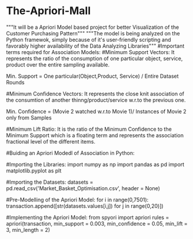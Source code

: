 # The-Apriori-Mall
"""It will be a Apriori Model based project for better Visualization of the Customer Purchasing Pattern"""
"""The model is being analyzed on the Python framewok, simply because of it's user-friendly scripting and favorably higher availability of the Data Analyzing Libraries"""
#Important terms required for Association Models:
#Minimum Support Vectors:
 It represents the ratio of the consumption of one particular object, service, product over the entire sampling available.
 
 Min. Support  = One particular(Object,Product, Service) / Entire Dataset Rounds
 
 #Minimum Confidence Vectors:
 It represents the close knit association of the consumtion of another thinng/product/service w.r.to the previous one.
  
 Min. Confidence = (Movie 2 watched w.r.to Movie 1)/ Instances of Movie 2 only from Samples

#Minimum Lift Ratio:
 It is the ratio of the Minimum Confidence to the Minimum Support which is a floating term and represents the association fractional level of the different items.
 
 #Buiding an Apriori Modedl of Association in Python:
 
 #Importing the Libraries:
 import numpy as np
 import pandas as pd
 import matplotlib.pyplot as plt
 
 #Importing the Datasets:
 datasets = pd.read_csv('Market_Basket_Optimisation.csv', header = None)
 
 #Pre-Modelling of the Apriori Model:
 for i in range(0,7501):
     transaction.append([str(datasets.values[i,j]) for j in range(0,20)])
    
 #Implementing the Apriori Model:
 from spyori import apriori
 rules = apriori(transaction, min_support = 0.003, min_confidence = 0.05, min_lift = 3, min_length = 2)
 
 

